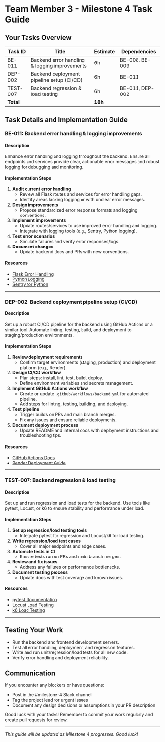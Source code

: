 # Team Member 3 - Milestone 4 Task Guide

## Your Tasks Overview

| Task ID | Title | Estimate | Dependencies |
|---------|-------|----------|-------------|
| BE-011 | Backend error handling & logging improvements | 6h | BE-008, BE-009 |
| DEP-002 | Backend deployment pipeline setup (CI/CD) | 6h | BE-011 |
| TEST-007 | Backend regression & load testing | 6h | BE-011, DEP-002 |
| **Total** | | **18h** | |

## Task Details and Implementation Guide

### BE-011: Backend error handling & logging improvements

#### Description
Enhance error handling and logging throughout the backend. Ensure all endpoints and services provide clear, actionable error messages and robust logging for debugging and monitoring.

#### Implementation Steps
1. **Audit current error handling**
   - Review all Flask routes and services for error handling gaps.
   - Identify areas lacking logging or with unclear error messages.
2. **Design improvements**
   - Propose standardized error response formats and logging conventions.
3. **Implement improvements**
   - Update routes/services to use improved error handling and logging.
   - Integrate with logging tools (e.g., Sentry, Python logging).
4. **Test error scenarios**
   - Simulate failures and verify error responses/logs.
5. **Document changes**
   - Update backend docs and PRs with new conventions.

#### Resources
- [Flask Error Handling](https://flask.palletsprojects.com/en/2.0.x/errorhandling/)
- [Python Logging](https://docs.python.org/3/library/logging.html)
- [Sentry for Python](https://docs.sentry.io/platforms/python/)

---

### DEP-002: Backend deployment pipeline setup (CI/CD)

#### Description
Set up a robust CI/CD pipeline for the backend using GitHub Actions or a similar tool. Automate linting, testing, build, and deployment to staging/production environments.

#### Implementation Steps
1. **Review deployment requirements**
   - Confirm target environments (staging, production) and deployment platform (e.g., Render).
2. **Design CI/CD workflow**
   - Plan steps: install, lint, test, build, deploy.
   - Define environment variables and secrets management.
3. **Implement GitHub Actions workflow**
   - Create or update `.github/workflows/backend.yml` for automated pipeline.
   - Add steps for linting, testing, building, and deploying.
4. **Test pipeline**
   - Trigger builds on PRs and main branch merges.
   - Fix any issues and ensure reliable deployments.
5. **Document deployment process**
   - Update README and internal docs with deployment instructions and troubleshooting tips.

#### Resources
- [GitHub Actions Docs](https://docs.github.com/en/actions)
- [Render Deployment Guide](https://render.com/docs/deploy)

---

### TEST-007: Backend regression & load testing

#### Description
Set up and run regression and load tests for the backend. Use tools like pytest, Locust, or k6 to ensure stability and performance under load.

#### Implementation Steps
1. **Set up regression/load testing tools**
   - Integrate pytest for regression and Locust/k6 for load testing.
2. **Write regression/load test cases**
   - Cover all major endpoints and edge cases.
3. **Automate tests in CI**
   - Ensure tests run on PRs and main branch merges.
4. **Review and fix issues**
   - Address any failures or performance bottlenecks.
5. **Document testing process**
   - Update docs with test coverage and known issues.

#### Resources
- [pytest Documentation](https://docs.pytest.org/)
- [Locust Load Testing](https://locust.io/)
- [k6 Load Testing](https://k6.io/)

---

## Testing Your Work
- Run the backend and frontend development servers.
- Test all error handling, deployment, and regression features.
- Write and run unit/regression/load tests for all new code.
- Verify error handling and deployment reliability.

## Communication
If you encounter any blockers or have questions:
- Post in the #milestone-4 Slack channel
- Tag the project lead for urgent issues
- Document any design decisions or assumptions in your PR description

Good luck with your tasks! Remember to commit your work regularly and create pull requests for review.

---

*This guide will be updated as Milestone 4 progresses. Good luck!*